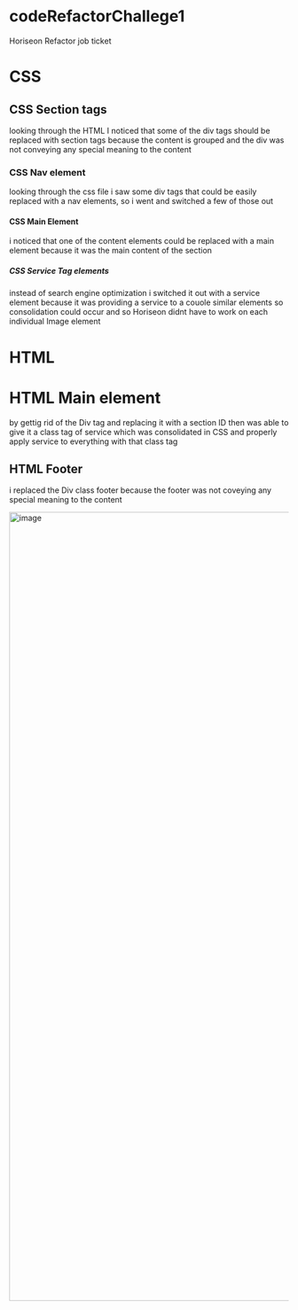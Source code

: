 # codeRefactorChallege1
Horiseon Refactor job ticket 

# CSS

## CSS Section tags
looking through the HTML I noticed that some of the div tags should be replaced with section tags because the content is grouped and the div was not conveying any special meaning to the content
 
 ### CSS Nav element
 looking through the css file i saw some div tags that could be easily replaced with a nav elements, so i went and switched a few of those out
 
 #### CSS Main Element
 i noticed that one of the content elements could be replaced with a main element because it was the main content of the section
 
 ##### CSS Service Tag elements
 instead of search engine optimization i switched it out with a service element because it was providing a service to a couole similar elements so consolidation could occur and so Horiseon didnt have to work on each individual Image element


# HTML

# HTML Main element
by gettig rid of the Div tag and replacing it with a section ID then was able to give it a class tag of service which was consolidated in CSS and properly apply service to everything with that class tag

## HTML Footer
i replaced the Div class footer because the footer was not coveying any special meaning to the content

<img width="1424" alt="image" src="https://user-images.githubusercontent.com/113070891/196556650-fb63d469-e20c-4f3f-ae95-07407f0ed7ac.png">
